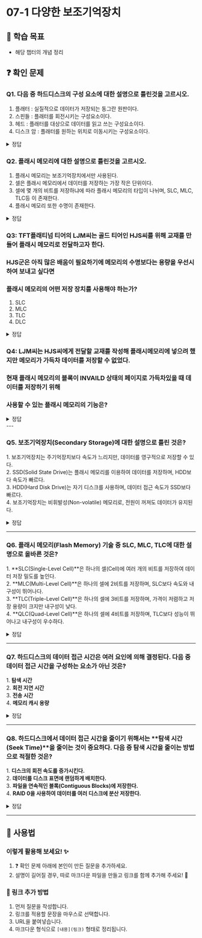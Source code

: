 # 07-1 다양한 보조기억장치

## 📌 학습 목표
- 해당 챕터의 개념 정리

## ❓ 확인 문제
### Q1. 다음 중 하드디스크의 구성 요소에 대한 설명으로 틀린것을 고르시오.

1. 플래터 : 실질적으로 데이터가 저장되는 동그란 원판이다.
2. 스핀들 : 플래터를 회전시키는 구성요소이다. 
3. 헤드 : 플래터를 대상으로 데이터를 읽고 쓰는 구성요소이다.
4. 디스크 암 : 플래터를 원하는 위치로 이동시키는 구성요소이다.

<details>

<summary>정답</summary>

##### 4. 디스크 암 : 플래터를 원하는 위치로 이동시키는 구성요소이다.

**[해설]**

- 디스크 암은 헤드를 원하는 위치로 이동시키는 구성요소이다.

</details>

### Q2. 플래시 메모리에 대한 설명으로 틀린것을 고르시오.

1. 플래시 메모리는 보조기억장치에서만 사용된다.
2. 셀은 플래시 메모리에서 데이터를 저장하는 가장 작은 단위이다.
3. 셀에 몇 개의 비트를 저장하냐에 따라 플래시 메모리의 타입이 나뉘며, SLC, MLC, TLC등 이 존재한다. 
4. 플래시 메모리 또한 수명이 존재한다.


<details>
<summary>정답</summary>

##### 1. 플래시 메모리는 보조기억장치에서만 사용된다.

**[해설]**

- 플래시 메모리는 보조기억장치 뿐만 아니라, 일상적으로 접하는 전자제품 안에 내장되어있다고 봐도 무방할 만큼 범용적으로 사용되는 장치이다. 주기억장치인 ROM에서도 사용된다.

</details>


### Q3: TFT플래티넘 티어의 LJM씨는 골드 티어인 HJS씨를 위해 교재를 만들어 플래시 메모리로 전달하고자 한다.
### HJS군은 아직 많은 배움이 필요하기에 메모리의 수명보다는 용량을 우선시 하여 보내고 싶다면
### 플래시 메모리의 어떤 저장 장치를 사용해야 하는가?

1. SLC
2. MLC
3. TLC  
4. DLC 


<details>
<summary>정답</summary>

### 3. TLC

- TLC는 플래시 메모리의 저장장치 중 하나로 대용량의 데이터를 저장할 수 있으나 상대적으로 수명이 짧다.

- SLC는 반대로 수명은 가장 길지만 저장 용량이 적다.

- MLC는 위 둘의 중간으로 무난한 성능을 원할 때 좋다.

- DLC는  없는 개념이다. 

</details>

### Q4: LJM씨는 HJS씨에게 전달할 교재를 작성해 플래시메모리에 넣으려 했지만 메모리가 가득차 데이터를 저장할 수 없었다.
### 현재 플래시 메모리의 블록이 INVAILD 상태의 페이지로 가득차있을 때 데이터를 저장하기 위해
### 사용할 수 있는 플래시 메모리의 기능은?



<details>
<summary>정답</summary>

### 가비지 컬렉션 

- 가비지 컬렉션은 유효한 페이지만을 복사하여 새로운 블록에 담고 기존의 블록을 삭제하는 기능이다. 

- 문제에서는 전부 INVALID상태라고 제시 했지만 만약 VALID상태의 페이지가 있다면 가비지 컬렉션은 이를 그대로 복사하여 새로운 블록에 옮겨준다.





</details>
---

### Q5. 보조기억장치(Secondary Storage)에 대한 설명으로 틀린 것은?

1️. 보조기억장치는 주기억장치보다 속도가 느리지만, 데이터를 영구적으로 저장할 수 있다.  
2️. SSD(Solid State Drive)는 플래시 메모리를 이용하여 데이터를 저장하며, HDD보다 속도가 빠르다.  
3️. HDD(Hard Disk Drive)는 자기 디스크를 사용하며, 데이터 접근 속도가 SSD보다 빠르다.  
4️. 보조기억장치는 비휘발성(Non-volatile) 메모리로, 전원이 꺼져도 데이터가 유지된다.  

<details>
<summary>정답</summary>

**3. HDD(Hard Disk Drive)는 자기 디스크를 사용하며, 데이터 접근 속도가 SSD보다 빠르다. ❌**  

**[해설]**  

**1. 보조기억장치는 주기억장치보다 속도가 느리지만, 데이터를 영구적으로 저장할 수 있다. ✅**  
   - 보조기억장치는 주기억장치(RAM)보다 속도가 느리지만, 전원이 꺼져도 데이터를 유지할 수 있습니다.  

**2. SSD(Solid State Drive)는 플래시 메모리를 이용하여 데이터를 저장하며, HDD보다 속도가 빠르다. ✅**  
   - SSD는 플래시 메모리를 사용하여 데이터 전송 속도가 빠르고, 기계적 부품이 없어 내구성이 높습니다.  

**3. HDD(Hard Disk Drive)는 자기 디스크를 사용하며, 데이터 접근 속도가 SSD보다 빠르다. ❌**  
   - HDD는 자기 디스크(플래터)를 사용하여 데이터를 저장하지만, SSD보다 속도가 느립니다. SSD는 기계적 부품이 없고, 랜덤 액세스 속도가 훨씬 빠릅니다.  

**4. 보조기억장치는 비휘발성(Non-volatile) 메모리로, 전원이 꺼져도 데이터가 유지된다. ✅**  
   - 보조기억장치는 전원이 꺼져도 데이터가 유지되는 특징이 있습니다.  

</details>

---

### Q6. 플래시 메모리(Flash Memory) 기술 중 SLC, MLC, TLC에 대한 설명으로 올바른 것은?

1️. **SLC(Single-Level Cell)**은 하나의 셀(Cell)에 여러 개의 비트를 저장하여 데이터 저장 밀도를 높인다.  
2️. **MLC(Multi-Level Cell)**은 하나의 셀에 2비트를 저장하며, SLC보다 속도와 내구성이 뛰어나다.  
3️. **TLC(Triple-Level Cell)**은 하나의 셀에 3비트를 저장하며, 가격이 저렴하고 저장 용량이 크지만 내구성이 낮다.  
4️. **QLC(Quad-Level Cell)**은 하나의 셀에 4비트를 저장하며, TLC보다 성능이 뛰어나고 내구성이 우수하다.  

<details>
<summary>정답</summary>

**3. TLC(Triple-Level Cell)은 하나의 셀에 3비트를 저장하며, 가격이 저렴하고 저장 용량이 크지만 내구성이 낮다. ✅**  

**[해설]**  

**1. SLC(Single-Level Cell)은 하나의 셀(Cell)에 여러 개의 비트를 저장하여 데이터 저장 밀도를 높인다. ❌**  
   - SLC는 하나의 셀에 **1비트**만 저장하여 가장 빠르고 내구성이 뛰어난 플래시 메모리 방식입니다. 하지만 저장 밀도가 낮고 가격이 비쌉니다.  

**2. MLC(Multi-Level Cell)은 하나의 셀에 2비트를 저장하며, SLC보다 속도와 내구성이 뛰어나다. ❌**  
   - MLC는 하나의 셀에 **2비트**를 저장하여 SLC보다 저장 밀도가 높지만, 속도와 내구성은 SLC보다 떨어집니다.  

**3. TLC(Triple-Level Cell)은 하나의 셀에 3비트를 저장하며, 가격이 저렴하고 저장 용량이 크지만 내구성이 낮다. ✅**  
   - TLC는 3비트를 저장하여 MLC보다 저장 밀도가 높고 가격이 저렴하지만, 내구성과 속도가 낮습니다.  

**4. QLC(Quad-Level Cell)은 하나의 셀에 4비트를 저장하며, TLC보다 성능이 뛰어나고 내구성이 우수하다. ❌**  
   - QLC는 하나의 셀에 **4비트**를 저장하여 저장 용량을 극대화했지만, 속도와 내구성이 가장 낮습니다. TLC보다 성능이 뛰어나지 않습니다.  

</details>

---

### Q7. 하드디스크의 데이터 접근 시간은 여러 요인에 의해 결정된다. 다음 중 데이터 접근 시간을 구성하는 요소가 아닌 것은?

1️. **탐색 시간** <br>
2️. **회전 지연 시간** <br>
3️. **전송 시간** <br>
4️. **메모리 캐시 용량**<br>

<details>
<summary>정답</summary>

4. **메모리 캐시 용량**
   - 메모리 캐시가 성능을 높이기는 하지만, 다른 데이터 접근 시간처럼 **물리적 요소**와는 관계가 없음.

**[해설]**  

**1. 탐색 시간 (Seek Time)**  
   - 디스크의 읽기/쓰기 헤드가 원하는 트랙으로 이동하는 데 걸리는 시간
   - 물리적으로 헤드가 움직이는 과정이므로 시간이 가장 많이 소요되는 요소 중 하나임.

**2. 회전 지연 시간 (Rotational Latency)**  
   - 디스크의 플래터가 회전하여 원하는 섹터가 읽기/쓰기 헤드 아래로 도달하는 데 걸리는 시간
   - 디스크의 회전 속도에 따라 결정되며, 일반적으로 **RPM (Revolutions Per Minute, 분당 회전 수)**이 높을수록 회전 지연 시간이 줄어듦.

**3. 전송 시간 (Transfer Time)**  
   - 데이터를 실제로 전송하는 시간
   - 디스크와 메모리 간 데이터 이동 속도에 의해 결정되며, 디스크의 인터페이스 (SATA, NVMe 등)에 따라 달라짐.

</details>

---

### Q8. 하드디스크에서 데이터 접근 시간을 줄이기 위해서는 **탐색 시간(Seek Time)**을 줄이는 것이 중요하다. 다음 중 탐색 시간을 줄이는 방법으로 적절한 것은?

1️. **디스크의 회전 속도를 증가시킨다.** <br>
2️. **데이터를 디스크 표면에 랜덤하게 배치한다.** <br>
3️. **파일을 연속적인 블록(Contiguous Blocks)에 저장한다.** <br>
4️. **RAID 0을 사용하여 데이터를 여러 디스크에 분산 저장한다.**<br>

<details>
<summary>정답</summary>

3. **파일을 연속적인 블록(Contiguous Blocks)에 저장한다.**
   - 연속적인 블록에 저장하면 파일이 하나의 연속된 영역에 배치되므로 헤드 이동이 최소화 되어 탐색 시간을 줄일 수 있음!

**[해설]**  

**1. 디스크의 회전 속도를 증가시킨다.**  
   - 디스크의 회전 속도를 증가시키면 회전 지연 시간에 영향을 주지만, 탐색 시간에는 직접적인 영향을 미치지 않음.

**2. 데이터를 디스크 표면에 랜덤하게 배치한다.**  
   - 데이터를 랜덤하게 배치하면 오히려 헤드의 이동거리가 증가하여 탐색 시간이 늘어남.

**4. RAID 0을 사용하여 데이터를 여러 디스크에 분산 저장한다.**  
   - RAID를 이용하면 속도를 향상시키는 것은 맞으나 탐색 시간 자체를 줄여주지는 못함.

</details>

---

## 📝 사용법  
### 이렇게 활용해 보세요! ✨  
1. ❓ 확인 문제 아래에 본인이 만든 질문을 추가하세요.  
2. 설명이 길어질 경우, 따로 마크다운 파일을 만들고 링크를 함께 추가해 주세요! 🔗  

### 🔗 링크 추가 방법  
1. 먼저 질문을 작성합니다.  
2. 링크를 적용할 문장을 마우스로 선택합니다.  
3. URL을 붙여넣습니다.  
4. 마크다운 형식으로 `[내용](링크)` 형태로 정리됩니다.  
